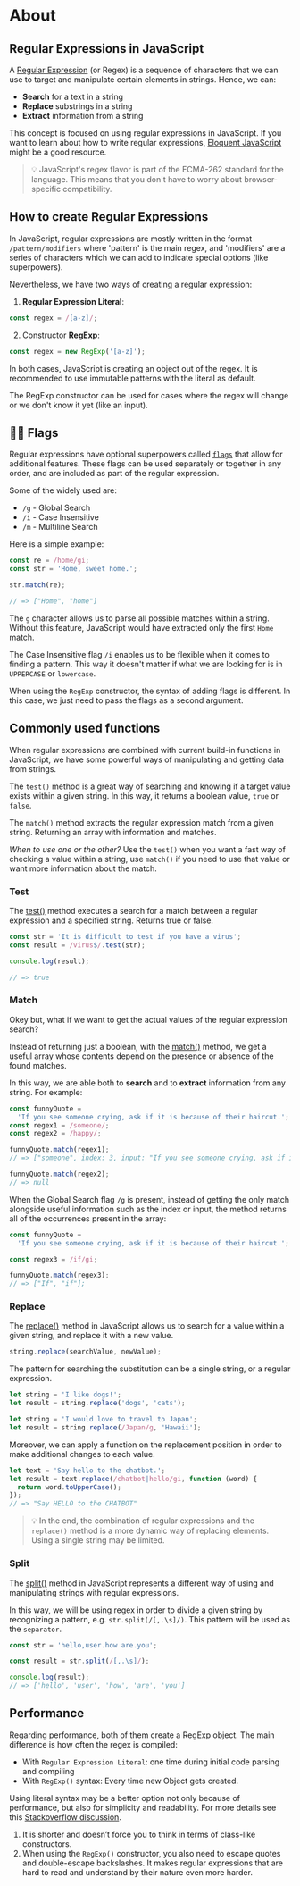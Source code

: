 # About

## Regular Expressions in JavaScript

A [Regular Expression][mdn-regular-expressions] (or Regex) is a sequence of characters that we can use to target and manipulate certain elements in strings. Hence, we can:

- **Search** for a text in a string
- **Replace** substrings in a string
- **Extract** information from a string

This concept is focused on using regular expressions in JavaScript. If you want to learn about how to write regular expressions, [Eloquent JavaScript][eloquent-javascript] might be a good resource.

> 💡 JavaScript's regex flavor is part of the ECMA-262 standard for the language. This means that you don't have to worry about browser-specific compatibility.

## How to create Regular Expressions

In JavaScript, regular expressions are mostly written in the format `/pattern/modifiers` where 'pattern' is the main regex, and 'modifiers' are a series of characters which we can add to indicate special options (like superpowers).

Nevertheless, we have two ways of creating a regular expression:

1. **Regular Expression Literal**:

```javascript
const regex = /[a-z]/;
```

2. Constructor **RegExp**:

```javascript
const regex = new RegExp('[a-z]');
```

In both cases, JavaScript is creating an object out of the regex. It is recommended to use immutable patterns with the literal as default.

The RegExp constructor can be used for cases where the regex will change or we don't know it yet (like an input).

## 🏴‍☠️ Flags

Regular expressions have optional superpowers called [`flags`][mdn-flags] that allow for additional features. These flags can be used separately or together in any order, and are included as part of the regular expression.

Some of the widely used are:

- `/g` - Global Search
- `/i` - Case Insensitive
- `/m` - Multiline Search

Here is a simple example:

```javascript
const re = /home/gi;
const str = 'Home, sweet home.';

str.match(re);

// => ["Home", "home"]
```

The `g` character allows us to parse all possible matches within a string. Without this feature, JavaScript would have extracted only the first `Home` match.

The Case Insensitive flag `/i` enables us to be flexible when it comes to finding a pattern. This way it doesn't matter if what we are looking for is in `UPPERCASE` or `lowercase`.

When using the `RegExp` constructor, the syntax of adding flags is different. In this case, we just need to pass the flags as a second argument.

## Commonly used functions

When regular expressions are combined with current build-in functions in JavaScript, we have some powerful ways of manipulating and getting data from strings.

The `test()` method is a great way of searching and knowing if a target value exists within a given string. In this way, it returns a boolean value, `true` or `false`.

The `match()` method extracts the regular expression match from a given string. Returning an array with information and matches.

_When to use one or the other?_ Use the `test()` when you want a fast way of checking a value within a string, use `match()` if you need to use that value or want more information about the match.

### Test

The [test()][mdn-regex-test] method executes a search for a match between a regular expression and a specified string. Returns true or false.

```javascript
const str = 'It is difficult to test if you have a virus';
const result = /virus$/.test(str);

console.log(result);

// => true
```

### Match

Okey but, what if we want to get the actual values of the regular expression search?

Instead of returning just a boolean, with the [match()][mdn-regex-match] method, we get a useful array whose contents depend on the presence or absence of the found matches.

In this way, we are able both to **search** and to **extract** information from any string. For example:

```javascript
const funnyQuote =
  'If you see someone crying, ask if it is because of their haircut.';
const regex1 = /someone/;
const regex2 = /happy/;

funnyQuote.match(regex1);
// => ["someone", index: 3, input: "If you see someone crying, ask if it is because of their haircut.", groups: undefined]

funnyQuote.match(regex2);
// => null
```

When the Global Search flag `/g` is present, instead of getting the only match alongside useful information such as the index or input, the method returns all of the occurrences present in the array:

```javascript
const funnyQuote =
  'If you see someone crying, ask if it is because of their haircut.';

const regex3 = /if/gi;

funnyQuote.match(regex3);
// => ["If", "if"];
```

### Replace

The [replace()][mdn-regex-replace] method in JavaScript allows us to search for a value within a given string, and replace it with a new value.

```javascript
string.replace(searchValue, newValue);
```

The pattern for searching the substitution can be a single string, or a regular expression.

```javascript
let string = 'I like dogs!';
let result = string.replace('dogs', 'cats');

let string = 'I would love to travel to Japan';
let result = string.replace(/Japan/g, 'Hawaii');
```

Moreover, we can apply a function on the replacement position in order to make additional changes to each value.

```javascript
let text = 'Say hello to the chatbot.';
let result = text.replace(/chatbot|hello/gi, function (word) {
  return word.toUpperCase();
});
// => "Say HELLO to the CHATBOT"
```

> 💡 In the end, the combination of regular expressions and the `replace()` method is a more dynamic way of replacing elements. Using a single string may be limited.

### Split

The [split()][mdn-regex-split] method in JavaScript represents a different way of using and manipulating strings with regular expressions.

In this way, we will be using regex in order to divide a given string by recognizing a pattern, e.g. `str.split(/[,.\s]/)`. This pattern will be used as the `separator`.

```javascript
const str = 'hello,user.how are.you';

const result = str.split(/[,.\s]/);

console.log(result);
// => ['hello', 'user', 'how', 'are', 'you']
```

## Performance

Regarding performance, both of them create a RegExp object. The main difference is how often the regex is compiled:

- With `Regular Expression Literal`: one time during initial code parsing and compiling
- With `RegExp()` syntax: Every time new Object gets created.

Using literal syntax may be a better option not only because of performance, but also for simplicity and readability. For more details see this [Stackoverflow discussion][stackoverflow-discussion].

1. It is shorter and doesn’t force you to think in terms of class-like constructors.
2. When using the `RegExp()` constructor, you also need to escape quotes and double-escape backslashes. It makes regular expressions that are hard to read and understand by their nature even more harder.

[using-regular-expressions-in-javascript]: https://www.regular-expressions.info/javascript.html
[mdn-regex-cheatsheet]: https://developer.mozilla.org/en-US/docs/Web/JavaScript/Guide/Regular_Expressions/Cheatsheet
[mdn-regular-expressions]: https://developer.mozilla.org/en-US/docs/Web/JavaScript/Guide/Regular_Expressions
[mdn-common-functions]: https://developer.mozilla.org/en-US/docs/Web/JavaScript/Guide/Regular_Expressions#using_regular_expressions_in_javascript
[mdn-flags]: https://developer.mozilla.org/en-US/docs/Web/JavaScript/Guide/Regular_Expressions#advanced_searching_with_flags
[mdn-regex-test]: https://developer.mozilla.org/en-US/docs/Web/JavaScript/Reference/Global_Objects/RegExp/test
[mdn-regex-match]: https://developer.mozilla.org/en-US/docs/Web/JavaScript/Reference/Global_Objects/String/match
[mdn-regex-replace]: https://developer.mozilla.org/en-US/docs/Web/JavaScript/Reference/Global_Objects/String/replace
[mdn-regex-split]: https://developer.mozilla.org/en-US/docs/Web/JavaScript/Reference/Global_Objects/String/split
[demystifying-regular-expressions-with-javascript]: https://livecodestream.dev/post/demystifying-regular-expressions-with-javascript/
[how-to-use-the-js-replace-method-on-a-string]: https://www.freecodecamp.org/news/javascript-regex-match-example-how-to-use-the-js-replace-method-on-a-string/
[eloquent-javascript]: https://eloquentjavascript.net/09_regexp.html
[stackoverflow-discussion]: https://stackoverflow.com/a/32523333
